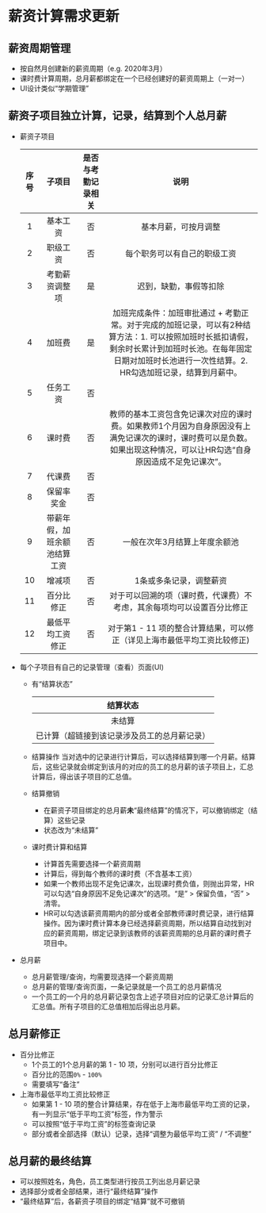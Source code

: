 # 薪资计算需求更新

## 薪资周期管理
* 按自然月创建新的薪资周期（e.g. 2020年3月）
* 课时费计算周期，总月薪都绑定在一个已经创建好的薪资周期上（一对一）
* UI设计类似“学期管理”

## 薪资子项目独立计算，记录，结算到个人总月薪
* 薪资子项目
   
   | 序号 | 子项目 | 是否与考勤记录相关 | 说明 |
   | :--: | :--: | :--: | :--: |
   | 1 | 基本工资 | 否 | 基本月薪，可按月调整 |
   | 2 | 职级工资 | 否 | 每个职务可以有自己的职级工资 |
   | 3 | 考勤薪资调整项 | 是 | 迟到，缺勤，事假等扣除 |
   | 4 | 加班费 | 是 | 加班完成条件：加班审批通过 + 考勤正常。对于完成的加班记录，可以有2种结算方法：1. 可以按照加班时长抵扣请假，剩余时长累计到加班时长池。在每年固定日期对加班时长池进行一次性结算。2. HR勾选加班记录，结算到月薪中。 |
   | 5 | 任务工资 | 否 | |
   | 6 | 课时费 | 否 | 教师的基本工资包含免记课次对应的课时费。如果教师1个月因为自身原因没有上满免记课次的课时，课时费可以是负数。如果出现这种情况，可以让HR勾选“自身原因造成不足免记课次”。 |
   | 7 | 代课费 | 否 | |
   | 8 | 保留率奖金 | 否 | |
   | 9 | 带薪年假，加班余额池结算工资 | 否 | 一般在次年3月结算上年度余额池 |
   | 10 | 增减项 | 否 | 1条或多条记录，调整薪资 |
   | 11 | 百分比修正 | 否 | 对于可以回溯的项（课时费，代课费）不考虑，其余每项均可以设置百分比修正 |
   | 12 | 最低平均工资修正 | 否 | 对于第1 - 11 项的整合计算结果，可以修正（详见上海市最低平均工资比较修正) |
   
* 每个子项目有自己的记录管理（查看）页面(UI)
  * 有“结算状态”
   
     | 结算状态 |
     | :--: |
     | 未结算 |
     | 已计算（超链接到该记录涉及员工的总月薪记录）| 

  * 结算操作
    当对选中的记录进行计算后，可以选择结算到哪一个月薪。结算后，这些记录就会绑定到该月的对应的员工的总月薪的该子项目上，汇总计算后，得出该子项目的汇总值。

  * 结算撤销
    * 在薪资子项目绑定的总月薪**未**“最终结算”的情况下，可以撤销绑定（结算）这些记录
    * 状态改为“未结算”

  * 课时费计算和结算
    * 计算首先需要选择一个薪资周期
    * 计算后，得到每个教师的课时费（不含基本工资）
    * 如果一个教师出现不足免记课次，出现课时费负值，则抛出异常，HR可以勾选“自身原因不足免记课次”的选项。“是” > 保留负值，“否” > 清零。
    * HR可以勾选该薪资周期内的部分或者全部教师课时费记录，进行结算操作。因为课时费计算本身已经选择薪资周期，所以结算自动找到对应的薪资周期，绑定记录到该教师的该薪资周期的总月薪的课时费子项目中。

* 总月薪
  * 总月薪管理/查询，均需要现选择一个薪资周期 
  * 总月薪的管理/查询页面，一条记录就是一个员工的总月薪情况
  * 一个员工的一个月的总月薪记录包含上述子项目对应的记录汇总计算后的汇总值。所有子项目的汇总值相加后得出总月薪。

## 总月薪修正
* 百分比修正
  * 1个员工的1个总月薪的第 1 - 10 项，分别可以进行百分比修正
  * 百分比的范围`0%` - `100%`
  * 需要填写“备注”
* 上海市最低平均工资比较修正
  * 如果第 1 - 10 项的整合计算结果，存在低于上海市最低平均工资的记录，有一列显示“低于平均工资”标签，作为警示
  * 可以按照“低于平均工资”的标签查询记录
  * 部分或者全部选择（默认）记录，选择“调整为最低平均工资” / “不调整”

## 总月薪的最终结算
* 可以按照姓名，角色，员工类型进行按员工列出总月薪记录
* 选择部分或者全部结果，进行“最终结算”操作
* “最终结算”后，各薪资子项目的绑定“结算”就不可撤销
